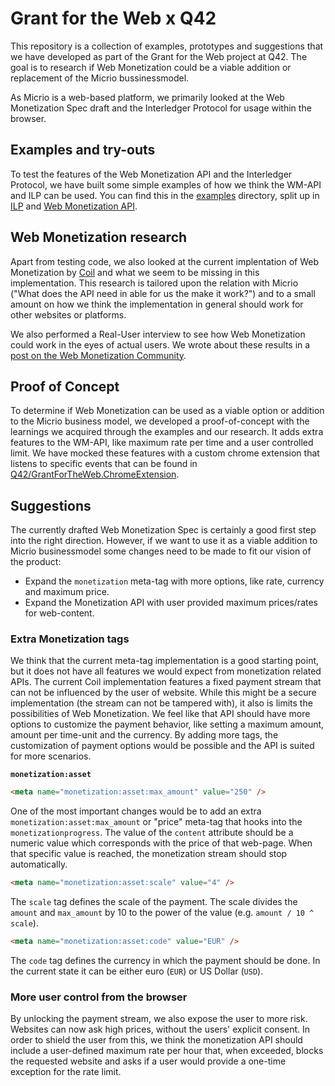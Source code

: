 # Grant for the Web x Q42

This repository is a collection of examples, prototypes and suggestions that we have developed as part of the Grant for the Web project at Q42. The goal is to research if Web Monetization could be a viable addition or replacement of the Micrio bussinessmodel.

As Micrio is a web-based platform, we primarily looked at the Web Monetization Spec draft and the Interledger Protocol for usage within the browser.

## Examples and try-outs

To test the features of the Web Monetization API and the Interledger Protocol, we have built some simple examples of how we think the WM-API and ILP can be used. You can find this in the [examples](https://github.com/Q42/GrantForTheWeb.MicrioConcepts/tree/main/examples) directory, split up in [ILP](https://github.com/Q42/GrantForTheWeb.MicrioConcepts/tree/main/examples/interledger) and [Web Monetization API](https://github.com/Q42/GrantForTheWeb.MicrioConcepts/tree/main/examples/web-monetization).

## Web Monetization research

Apart from testing code, we also looked at the current implentation of Web Monetization by [Coil](https://coil.com/) and what we seem to be missing in this implementation. This research is tailored upon the relation with Micrio ("What does the API need in able for us the make it work?") and to a small amount on how we think the implementation in general should work for other websites or platforms.

We also performed a Real-User interview to see how Web Monetization could work in the eyes of actual users. We wrote about these results in a [post on the Web Monetization Community]().

## Proof of Concept

To determine if Web Monetization can be used as a viable option or addition to the Micrio business model, we developed a proof-of-concept with the learnings we acquired through the examples and our research. It adds extra features to the WM-API, like maximum rate per time and a user controlled limit. We have mocked these features with a custom chrome extension that listens to specific events that can be found in [Q42/GrantForTheWeb.ChromeExtension]().

## Suggestions

The currently drafted Web Monetization Spec is certainly a good first step into the right direction. However, if we want to use it as a viable addition to Micrio businessmodel some changes need to be made to fit our vision of the product:

- Expand the `monetization` meta-tag with more options, like rate, currency and maximum price.
- Expand the Monetization API with user provided maximum prices/rates for web-content.

### Extra Monetization tags

We think that the current meta-tag implementation is a good starting point, but it does not have all features we would expect from monetization related APIs. The current Coil implementation features a fixed payment stream that can not be influenced by the user of website. While this might be a secure implementation (the stream can not be tampered with), it also is limits the possibilities of Web Monetization. We feel like that API should have more options to customize the payment behavior, like setting a maximum amount, amount per time-unit and the currency. By adding more tags, the customization of payment options would be possible and the API is suited for more scenarios.

**`monetization:asset`**

```html
<meta name="monetization:asset:max_amount" value="250" />
```

One of the most important changes would be to add an extra `monetization:asset:max_amount` or "price" meta-tag that hooks into the `monetizationprogress`. The value of the `content` attribute should be a numeric value which corresponds with the price of that web-page. When that specific value is reached, the monetization stream should stop automatically.

```html
<meta name="monetization:asset:scale" value="4" />
```

The `scale` tag defines the scale of the payment. The scale divides the `amount` and `max_amount` by 10 to the power of the value (e.g. `amount / 10 ^ scale`).

```html
<meta name="monetization:asset:code" value="EUR" />
```

The `code` tag defines the currency in which the payment should be done. In the current state it can be either euro (`EUR`) or US Dollar (`USD`).

### More user control from the browser

By unlocking the payment stream, we also expose the user to more risk. Websites can now ask high prices, without the users' explicit consent. In order to shield the user from this, we think the monetization API should include a user-defined maximum rate per hour that, when exceeded, blocks the requested website and asks if a user would provide a one-time exception for the rate limit.
